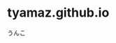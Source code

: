 tyamaz.github.io
================================================================================
うんこ



